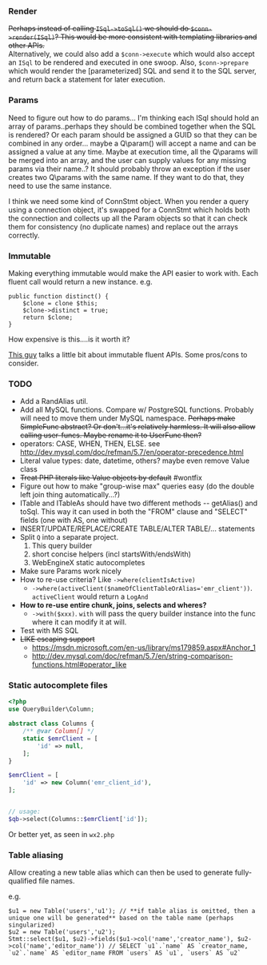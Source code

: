 ### Render

~~Perhaps instead of calling `ISql->toSql()` we should do `$conn->render(ISql)`? This would be more consistent with templating libraries and other APIs.~~  
Alternatively, we could also add a `$conn->execute` which would also accept an `ISql` to be rendered and executed in one swoop.
Also, `$conn->prepare` which would render the [parameterized] SQL and send it to the SQL server, and return back a statement for later execution.

### Params

Need to figure out how to do params... I'm thinking each ISql should hold an array of params..perhaps they should be combined together
when the SQL is rendered? Or each param should be assigned a GUID so that they can be combined in any order... maybe
a Q\param() will accept a name and can be assigned a value at any time. Maybe at execution time, all the Q\params will be merged
into an array, and the user can supply values for any missing params via their name..? It should probably throw an exception
if the user creates two Q\params with the same name. If they want to do that, they need to use the same instance.

I think we need some kind of ConnStmt object. When you render a query using a connection object, it's swapped for a
ConnStmt which holds both the connection and collects up all the Param objects so that it can check them for consistency
(no duplicate names) and replace out the arrays correctly.


### Immutable

Making everything immutable would make the API easier to work with. Each fluent call would return a new instance.
e.g.

    public function distinct() {
        $clone = clone $this;
        $clone->distinct = true;
        return $clone;
    }

How expensive is this....is it worth it?

[This guy](http://evertpot.com/psr-7-issues/) talks a little bit about immutable fluent APIs. Some pros/cons to consider.


### TODO

- Add a RandAlias util.
- Add all MySQL functions. Compare w/ PostgreSQL functions. Probably will need to move them under MySQL namespace. ~~Perhaps make SimpleFunc abstract? Or don't...it's relatively harmless. It will also allow calling user-funcs. Maybe rename it to UserFunc then?~~
- operators: CASE, WHEN, THEN, ELSE. see http://dev.mysql.com/doc/refman/5.7/en/operator-precedence.html
- Literal value types: date, datetime, others? maybe even remove Value class
- ~~Treat PHP literals like Value objects by default~~ #wontfix
- Figure out how to make "group-wise max" queries easy (do the double left join thing automatically...?)
- ITable and ITableAs should have two different methods -- getAlias() and toSql. This way it can used in both the "FROM" clause and "SELECT" fields (one with AS, one without)
- INSERT/UPDATE/REPLACE/CREATE TABLE/ALTER TABLE/... statements
- Split `Q` into a separate project.
    1. This query builder
    2. short concise helpers (incl startsWith/endsWith)
    3. WebEngineX static autocompletes
- Make sure Params work nicely
- How to re-use criteria? Like `->where(clientIsActive)`
    - `->where(activeClient($nameOfClientTableOrAlias='emr_client'))`. `activeClient` would return a `LogAnd`
- **How to re-use entire chunk, joins, selects and wheres?**
   - `->with($xxx)`. `with` will pass the query builder instance into the func where it can modify it at will.
- Test with MS SQL
- ~~LIKE escaping support~~
    - https://msdn.microsoft.com/en-us/library/ms179859.aspx#Anchor_1
    - http://dev.mysql.com/doc/refman/5.7/en/string-comparison-functions.html#operator_like


### Static autocomplete files

```php
<?php
use QueryBuilder\Column;

abstract class Columns {
    /** @var Column[] */
    static $emrClient = [
        'id' => null,
    ];
}

$emrClient = [
    'id' => new Column('emr_client_id'),
];


// usage:
$qb->select(Columns::$emrClient['id']);
```

Or better yet, as seen in `wx2.php`


### Table aliasing

Allow creating a new table alias which can then be used to generate fully-qualified file names.

e.g.

    $u1 = new Table('users','u1'); // **if table alias is omitted, then a unique one will be generated** based on the table name (perhaps singularized)
    $u2 = new Table('users','u2');
    Stmt::select($u1, $u2)->fields($u1->col('name','creator_name'), $u2->col('name','editor_name')) // SELECT `u1`.`name` AS `creator_name, `u2`.`name` AS `editor_name FROM `users` AS `u1`, `users` AS `u2`

